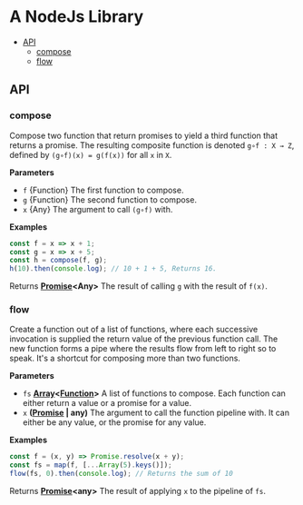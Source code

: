 # A NodeJs Library

<!-- START doctoc generated TOC please keep comment here to allow auto update -->
<!-- DON'T EDIT THIS SECTION, INSTEAD RE-RUN doctoc TO UPDATE -->


- [API](#api)
  - [compose](#compose)
  - [flow](#flow)

<!-- END doctoc generated TOC please keep comment here to allow auto update -->

## API

<!-- Generated by documentation.js. Update this documentation by updating the source code. -->

### compose

Compose two function that return promises to yield a third function that
returns a promise. The resulting composite function is denoted `g∘f : X →
Z`, defined by `(g∘f)(x) = g(f(x))` for all `x` in `X`.

**Parameters**

-   `f`  {Function} The first function to compose.
-   `g`  {Function} The second function to compose.
-   `x`  {Any} The argument to call `(g∘f)` with.

**Examples**

```javascript
const f = x => x + 1;
const g = x => x + 5;
const h = compose(f, g);
h(10).then(console.log); // 10 + 1 + 5, Returns 16.
```

Returns **[Promise](https://developer.mozilla.org/en-US/docs/Web/JavaScript/Reference/Global_Objects/Promise)&lt;Any>** The result of calling `g` with the result of
`f(x)`.

### flow

Create a function out of a list of functions, where each successive
invocation is supplied the return value of the previous function call. The
new function forms a pipe where the results flow from left to right so to
speak. It's a shortcut for composing more than two functions.

**Parameters**

-   `fs` **[Array](https://developer.mozilla.org/en-US/docs/Web/JavaScript/Reference/Global_Objects/Array)&lt;[Function](https://developer.mozilla.org/en-US/docs/Web/JavaScript/Reference/Statements/function)>** A list of functions to compose. Each function
    can either return a value or a promise for a value.
-   `x` **([Promise](https://developer.mozilla.org/en-US/docs/Web/JavaScript/Reference/Global_Objects/Promise) | any)** The argument to call the function pipeline with. It
    can either be any value, or the promise for any value.

**Examples**

```javascript
const f = (x, y) => Promise.resolve(x + y);
const fs = map(f, [...Array(5).keys()]);
flow(fs, 0).then(console.log); // Returns the sum of 10
```

Returns **[Promise](https://developer.mozilla.org/en-US/docs/Web/JavaScript/Reference/Global_Objects/Promise)&lt;any>** The result of applying `x` to the pipeline of
`fs`.
